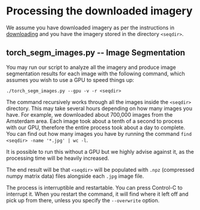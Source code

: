 # Processing the downloaded imagery

We assume you have downloaded imagery as per the instructions in [downloading](downloading.md) and you have the imagery stored in the directory `<seqdir>`.

## torch_segm_images.py -- Image Segmentation

You may run our script to analyze all the imagery and produce image segmentation results for each image with the following command, which assumes you wish to use a GPU to speed things up:

`./torch_segm_images.py --gpu -v -r <seqdir>`

The command recursively works through all the images inside the `<seqdir>` directory. This may take several hours depending on how many images you have. For example, we downloaded about 700,000 images from the Amsterdam area. Each image took about a tenth of a second to process with our GPU, therefore the entire process took about a day to complete. You can find out how many images you have by running the command `find <seqdir> -name '*.jpg' | wc -l`.

It is possible to run this without a GPU but we highly advise against it, as the processing time will be heavily increased.

The end result will be that `<seqdir>` will be populated with `.npz` (compressed numpy matrix data) files alongside each `.jpg` image file.

The process is interruptible and restartable. You can press Control-C to interrupt it. When you restart the command, it will find where it left off and pick up from there, unless you specify the `--overwrite` option.


